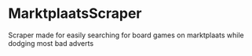 # MarktplaatsScraper
Scraper made for easily searching for board games on marktplaats while dodging most bad adverts
